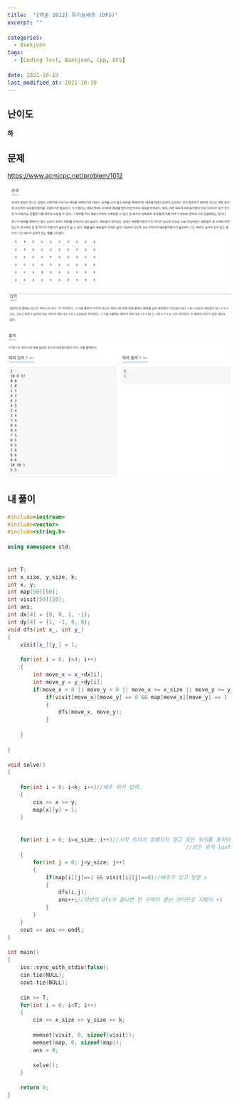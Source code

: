 ```yaml
---
title:  "[백준 1012] 유기농배추 (DFS)"
excerpt: ""

categories:
  - Baekjoon
tags:
  - [Coding Test, Baekjoon, Cpp, DFS]
 
date: 2021-10-19
last_modified_at: 2021-10-19
---
```




## 난이도

#### 하

## 문제

https://www.acmicpc.net/problem/1012

![image-20211019032919084](/assets/images/image-20211019032919084.png)

![image-20211019032945337](/assets/images/image-20211019032945337.png)

![image-20211019033002361](/assets/images/image-20211019033002361.png)

## 내 풀이



```c++
#include<iostream>
#include<vector>
#include<string.h>

using namespace std;


int T;
int x_size, y_size, k;
int x, y;
int map[50][50];
int visit[50][50];
int ans;
int dx[4] = {0, 0, 1, -1};
int dy[4] = {1, -1, 0, 0};
void dfs(int x_, int y_)
{
    visit[x_][y_] = 1;

    for(int i = 0; i<4; i++)
    {
        int move_x = x_+dx[i];
        int move_y = y_+dy[i];
        if(move_x < 0 || move_y < 0 || move_x >= x_size || move_y >= y_size)continue;
            if(visit[move_x][move_y] == 0 && map[move_x][move_y] == 1 )
            {
                dfs(move_x, move_y);
            }
        
    }

}

void solve()
{

    for(int i = 0; i<k; i++)//배추 위치 입력.
    {
        cin >> x >> y;
        map[x][y] = 1;
    }
    

    for(int i = 0; i<x_size; i++)//시작 위치가 정해지지 않고 모든 위치를 돌아야 하므로 
      													//모든 위치 loof
    {
        for(int j = 0; j<y_size; j++)
        {
            if(map[i][j]==1 && visit[i][j]==0)//배추가 있고 방문 x
            {
                dfs(i,j);
                ans++;//한번의 dfs가 끝나면 한 구역이 끝난 것이므로 지렁이 +1
            }
        }
    }
    cout << ans << endl;
}

int main()
{
    ios::sync_with_stdio(false);
    cin.tie(NULL);
    cout.tie(NULL);
    
    cin >> T;
    for(int i = 0; i<T; i++)
    {
        cin >> x_size >> y_size >> k;

        memset(visit, 0, sizeof(visit));
        memset(map, 0, sizeof(map));
        ans = 0;
        
        solve();
    }

    return 0;
}
```



